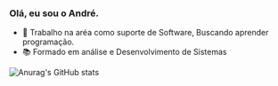 ### Olá, eu sou o André.

- 🔭 Trabalho na aréa como suporte de Software, Buscando aprender programação.
- 📚 Formado em análise e Desenvolvimento de Sistemas

![Anurag's GitHub stats](https://github-readme-stats.vercel.app/api?username=TERRA103&show_icons=true&theme=midnight-gren)
##
